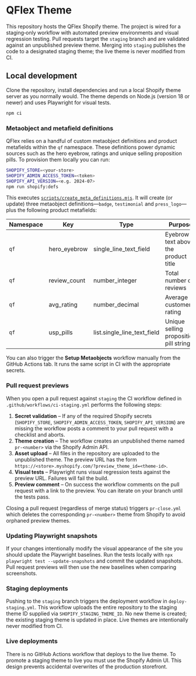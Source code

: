 # QFlex Theme

This repository hosts the QFlex Shopify theme. The project is wired for a
staging‑only workflow with automated preview environments and visual
regression testing. Pull requests target the `staging` branch and are
validated against an unpublished preview theme. Merging into `staging`
publishes the code to a designated staging theme; the live theme is never
modified from CI.

## Local development

Clone the repository, install dependencies and run a local Shopify theme
server as you normally would. The theme depends on Node.js (version 18 or
newer) and uses Playwright for visual tests.

```bash
npm ci
```

### Metaobject and metafield definitions

QFlex relies on a handful of custom metaobject definitions and product
metafields within the `qf` namespace. These definitions power dynamic
sources such as the hero eyebrow, ratings and unique selling proposition
pills. To provision them locally you can run:

```bash
SHOPIFY_STORE=<your-store>
SHOPIFY_ADMIN_ACCESS_TOKEN=<token>
SHOPIFY_API_VERSION=<e.g. 2024-07>
npm run shopify:defs
```

This executes [`scripts/create_meta_definitions.mjs`](scripts/create_meta_definitions.mjs). It
will create (or update) three metaobject definitions—`badge`, `testimonial`
and `press_logo`—plus the following product metafields:

| Namespace | Key           | Type                         | Purpose                                 |
|-----------|--------------|------------------------------|------------------------------------------|
| `qf`      | hero_eyebrow | single_line_text_field       | Eyebrow text above the product title     |
| `qf`      | review_count | number_integer               | Total number of reviews                  |
| `qf`      | avg_rating   | number_decimal               | Average customer rating                  |
| `qf`      | usp_pills    | list.single_line_text_field | Unique selling proposition pill strings  |

You can also trigger the **Setup Metaobjects** workflow manually from the
GitHub Actions tab. It runs the same script in CI with the appropriate
secrets.

### Pull request previews

When you open a pull request against `staging` the CI workflow defined in
`.github/workflows/ci-staging.yml` performs the following steps:

1. **Secret validation** – If any of the required Shopify secrets
   (`SHOPIFY_STORE`, `SHOPIFY_ADMIN_ACCESS_TOKEN`, `SHOPIFY_API_VERSION`) are
   missing the workflow posts a comment to your pull request with a
   checklist and aborts.
2. **Theme creation** – The workflow creates an unpublished theme named
   `pr-<number>` via the Shopify Admin API.
3. **Asset upload** – All files in the repository are uploaded to the
   unpublished theme. The preview URL has the form
   `https://<store>.myshopify.com/?preview_theme_id=<theme-id>`.
4. **Visual tests** – Playwright runs visual regression tests against the
   preview URL. Failures will fail the build.
5. **Preview comment** – On success the workflow comments on the pull
   request with a link to the preview. You can iterate on your branch
   until the tests pass.

Closing a pull request (regardless of merge status) triggers
`pr-close.yml` which deletes the corresponding `pr-<number>` theme from
Shopify to avoid orphaned preview themes.

### Updating Playwright snapshots

If your changes intentionally modify the visual appearance of the site you
should update the Playwright baselines. Run the tests locally with
`npx playwright test --update-snapshots` and commit the updated snapshots.
Pull request previews will then use the new baselines when comparing
screenshots.

### Staging deployments

Pushing to the `staging` branch triggers the deployment workflow in
`deploy-staging.yml`. This workflow uploads the entire repository to the
staging theme ID supplied via `SHOPIFY_STAGING_THEME_ID`. No new theme is
created; the existing staging theme is updated in place. Live themes are
intentionally never modified from CI.

### Live deployments

There is no GitHub Actions workflow that deploys to the live theme. To
promote a staging theme to live you must use the Shopify Admin UI. This
design prevents accidental overwrites of the production storefront.